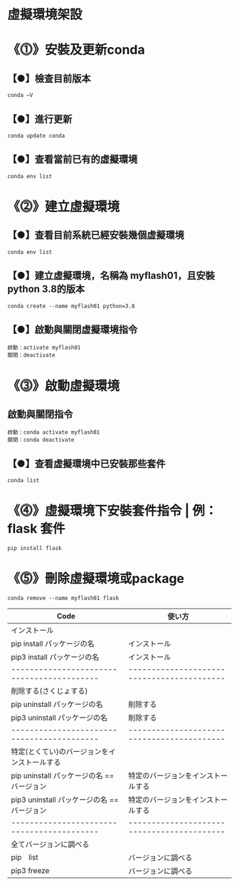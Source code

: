 # 虛擬環境架設
# 《⓵》安裝及更新conda
## 【●】檢查目前版本
```
conda –V 
```
## 【●】進行更新
```
conda update conda
```
## 【●】查看當前已有的虛擬環境
```
conda env list
```
# 《⓶》建立虛擬環境
## 【●】查看目前系統已經安裝幾個虛擬環境
```
conda env list
```
## 【●】建立虛擬環境，名稱為 myflash01，且安裝python 3.8的版本
```
conda create --name myflash01 python=3.8
```
## 【●】啟動與關閉虛擬環境指令
```
啟動：activate myflash01
關閉：deactivate
```
# 《⓷》啟動虛擬環境
## 啟動與關閉指令
```
啟動：conda activate myflash01
關閉：conda deactivate
```
## 【●】查看虛擬環境中已安裝那些套件
```
conda list
```
# 《⓸》虛擬環境下安裝套件指令 | 例：flask 套件
```
pip install flask
```
# 《⓹》刪除虛擬環境或package
```
conda remove --name myflash01 flask
```
|Code|使い方|
|-|-|
|インストール|| 
|pip install パッケージの名|インストール|
|pip3 install パッケージの名|インストール|
|------------------------------------------|------------------------------------------| 
|削除する(さくじょする)||
|pip uninstall パッケージの名|削除する|
|pip3 uninstall パッケージの名|削除する|
|------------------------------------------|------------------------------------------| 
|特定(とくてい)のバージョンをインストールする| |
|pip uninstall パッケージの名 == バージョン|特定のバージョンをインストールする|
|pip3 uninstall パッケージの名 == バージョン|特定のバージョンをインストールする|
|------------------------------------------|------------------------------------------| 
|全てバージョンに調べる||
|pip　list|バージョンに調べる|
|pip3 freeze |バージョンに調べる|
